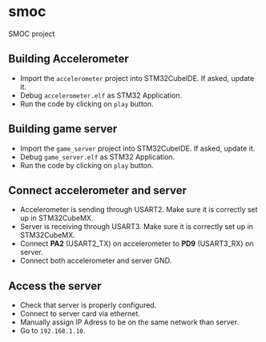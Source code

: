 # smoc
SMOC project

## Building Accelerometer

- Import the `accelerometer` project into STM32CubeIDE. If asked, update it.
- Debug `accelerometer.elf` as STM32 Application.
- Run the code by clicking on `play` button.

## Building game server

- Import the `game_server` project into STM32CubeIDE. If asked, update it.
- Debug `game_server.elf` as STM32 Application.
- Run the code by clicking on `play` button.

## Connect accelerometer and server

- Accelerometer is sending through USART2. Make sure it is correctly set up in STM32CubeMX.
- Server is receiving through USART3. Make sure it is correctly set up in STM32CubeMX.
- Connect **PA2** (USART2_TX) on accelerometer to **PD9** (USART3_RX) on server.
- Connect both accelerometer and server GND.

## Access the server

- Check that server is properly configured.
- Connect to server card via ethernet.
- Manually assign IP Adress to be on the same network than server.
- Go to `192.168.1.10`.
